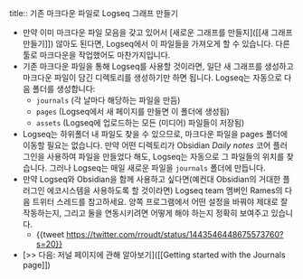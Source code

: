 title:: 기존 마크다운 파일로 Logseq 그래프 만들기

- 만약 이미 마크다운 파일 모음을 갖고 있어서 [새로운 그래프를 만들지]([[새 그래프 만들기]]) 않아도 된다면, Logseq에서 이 파일들을 가져오게 할 수 있습니다. 다른 툴로 마크다운을 작업했어도 마찬가지입니다.
- 기존 마크다운 파일을 통해 Logseq를 사용할 것이라면, 일단 새 그래프를 생성하고 마크다운 파일이 담긴 디렉토리를 생성하기만 하면 됩니다. Logseq는 자동으로 다음 폴더를 생성합니다:
    - `journals` (각 날마다 해당하는 파일을 만듬)
    - `pages` (Logseq에서 새 페이지를 만들면 이 폴더에 생성됨)
    - `assets` (Logseq에 업로드하는 모든 (미디어) 파일들이 저장됨)
- Logseq는 하위폴더 내 파일도 찾을 수 있으므로, 마크다운 파일을 pages 폴더에 이동할 필요는 없습니다. 만약 어떤 디렉토리가 Obsidian _Daily notes_ 코어 플러그인을 사용하여 파일을 만들었다 해도, Logseq는 자동으로 그 파일들의 위치를 찾습니다. 그러나 Logseq는 매일 새로운 파일을 `journals` 폴더에 만듭니다.
- 만약 Logseq와 Obsidian을 함께 사용하고 싶다면(예컨대 Obsidian의 거대한 플러그인 에코시스템을 사용하도록 할 것이라면) Logseq team 멤버인 Rames의 다음 트위터 스레드를 참고하세요. 양쪽 프로그램에서 어떤 설정을 바꿔야 제대로 잘 작동하는지, 그리고 둘을 연동시키려면 어떻게 해야 하는지 정확히 보여주고 있습니다.
	- {{tweet https://twitter.com/rroudt/status/1443546448675573760?s=20}}
- [>> 다음: 저널 페이지에 관해 알아보기]([[Getting started with the Journals page]])